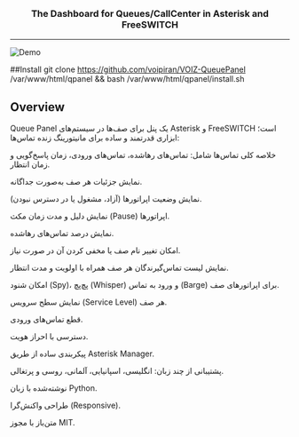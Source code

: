 &nbsp;
<p align="center">
  <a href="https://voipiran.io">
  </a>
</p>
<h3 align="center">The Dashboard for Queues/CallCenter in Asterisk and FreeSWITCH</h3>
<hr />



![Demo](samples/animation.gif)

##Install
git clone https://github.com/voipiran/VOIZ-QueuePanel /var/www/html/qpanel && bash /var/www/html/qpanel/install.sh


## Overview

Queue Panel یک پنل برای صف‌ها در سیستم‌های Asterisk و FreeSWITCH است؛ ابزاری قدرتمند و ساده برای مانیتورینگ زنده تماس‌ها:

خلاصه کلی تماس‌ها شامل: تماس‌های رهاشده، تماس‌های ورودی، زمان پاسخ‌گویی و زمان انتظار.

نمایش جزئیات هر صف به‌صورت جداگانه.

نمایش وضعیت اپراتورها (آزاد، مشغول یا در دسترس نبودن).

نمایش دلیل و مدت زمان مکث (Pause) اپراتورها.

نمایش درصد تماس‌های رهاشده.

امکان تغییر نام صف یا مخفی کردن آن در صورت نیاز.

نمایش لیست تماس‌گیرندگان هر صف همراه با اولویت و مدت انتظار.

امکان شنود (Spy)، پچ‌پچ (Whisper) و ورود به تماس (Barge) برای اپراتورهای صف.

نمایش سطح سرویس (Service Level) هر صف.

قطع تماس‌های ورودی.

دسترسی با احراز هویت.

پیکربندی ساده از طریق Asterisk Manager.

پشتیبانی از چند زبان: انگلیسی، اسپانیایی، آلمانی، روسی و پرتغالی.

نوشته‌شده با زبان Python.

طراحی واکنش‌گرا (Responsive).

متن‌باز با مجوز MIT.





